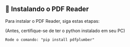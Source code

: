 ## 🚀 Instalando o PDF Reader

Para instalar o PDF Reader, siga estas etapas:

(Antes, certifique-se de ter o python instalado em seu PC)

```
Rode o comando: "pip install pdfplumber"
```